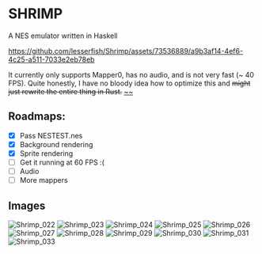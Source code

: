 # SHRIMP

A NES emulator written in Haskell


https://github.com/lesserfish/Shrimp/assets/73536889/a9b3af14-4ef6-4c25-a511-7033e2eb78eb




It currently only supports Mapper0, has no audio, and is not very fast (~ 40 FPS). Quite honestly, I have no bloody idea how to optimize this and ~~might just rewrite the entire thing in Rust.~~ [~~](https://github.com/lesserfish/Coral)

## Roadmaps:

- [X] Pass NESTEST.nes
- [X] Background rendering
- [X] Sprite rendering
- [ ] Get it running at 60 FPS :(
- [ ] Audio
- [ ] More mappers

## Images

![Shrimp_022](https://github.com/lesserfish/Shrimp/assets/73536889/ca4b8816-ee2b-4716-ac48-d982fe301bcc) 
![Shrimp_023](https://github.com/lesserfish/Shrimp/assets/73536889/46e62237-d039-431f-a5c7-146d900eecec)
![Shrimp_024](https://github.com/lesserfish/Shrimp/assets/73536889/9d389974-a242-4753-9f33-3e21122166dd)
![Shrimp_025](https://github.com/lesserfish/Shrimp/assets/73536889/47f73bf2-71b5-41b2-886f-55b1b936779f)
![Shrimp_026](https://github.com/lesserfish/Shrimp/assets/73536889/7d02eeea-b787-4199-b5c7-723ccb809d21)
![Shrimp_027](https://github.com/lesserfish/Shrimp/assets/73536889/72ced221-ec85-4f17-b75c-b3b6d1a9ea6c)
![Shrimp_028](https://github.com/lesserfish/Shrimp/assets/73536889/661be4e5-43a2-4ad0-a341-ad9ea7d9f7a1)
![Shrimp_029](https://github.com/lesserfish/Shrimp/assets/73536889/959f8c7f-eac4-4bf4-b00c-9485f11ab326)
![Shrimp_030](https://github.com/lesserfish/Shrimp/assets/73536889/638d1cf8-1622-4425-876a-76c5f94d0705)
![Shrimp_031](https://github.com/lesserfish/Shrimp/assets/73536889/06c496c9-085d-47b5-b345-aa7f4923537f)
![Shrimp_033](https://github.com/lesserfish/Shrimp/assets/73536889/103b5631-c826-49e8-98bd-12e8e5b6b6f2)
